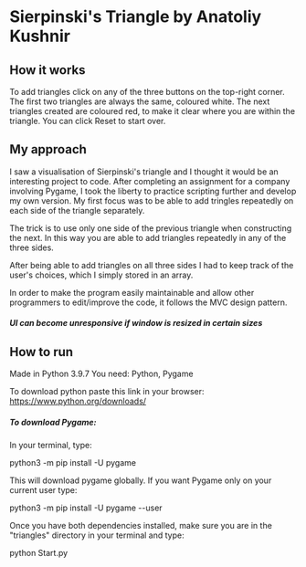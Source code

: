 # Sierpinski's Triangle by Anatoliy Kushnir

## How it works

To add triangles click on any of the three buttons on the 
top-right corner.
The first two triangles are always the same, coloured white.
The next triangles created are coloured red, to make it clear
where you are within the triangle.
You can click Reset to start over.

## My approach
I saw a visualisation of Sierpinski's triangle and I thought
it would be an interesting project to code. After completing an assignment for a company involving Pygame, I took the liberty to practice scripting further and develop my own version. My first focus was to be able to add tringles repeatedly on each side of the triangle separately.

The trick is to use only one side of the previous triangle 
when constructing the next. In this way you are able
to add triangles repeatedly in any of the three sides.

After being able to add triangles on all three sides I had to
keep track of the user's choices, which I simply stored in an
array.

In order to make the program easily maintainable and allow other 
programmers to edit/improve the code, it follows the MVC design pattern.

##### UI can become unresponsive if window is resized in certain sizes

## How to run
Made in Python 3.9.7
You need: 
Python, Pygame

To download python paste this link in your browser:
https://www.python.org/downloads/

##### To download Pygame:
In your terminal, type:

python3 -m pip install -U pygame

This will download pygame globally.
If you want Pygame only on your current user type:

python3 -m pip install -U pygame --user

Once you have both dependencies installed, make sure you are in the
"triangles" directory in your terminal and type:

python Start.py

